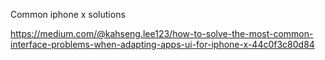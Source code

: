 Common iphone x solutions

https://medium.com/@kahseng.lee123/how-to-solve-the-most-common-interface-problems-when-adapting-apps-ui-for-iphone-x-44c0f3c80d84
